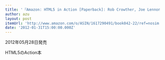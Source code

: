 ```yaml
---
title: '『Amazon: HTML5 in Action [Paperback]: Rob Crowther, Joe Lennon, Ash Blue』'
author: azu
layout: post
itemUrl: 'http://www.amazon.com/o/ASIN/1617290491/book042-22/ref=nosim'
date: '2012-01-31T15:00:00.000Z'
---
```

2012年05月28日発売

HTML5のAction本
